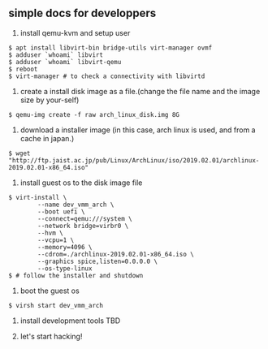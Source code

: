simple docs for developpers
---

1. install qemu-kvm and setup user
```
$ apt install libvirt-bin bridge-utils virt-manager ovmf
$ adduser `whoami` libvirt
$ adduser `whoami` libvirt-qemu
$ reboot
$ virt-manager # to check a connectivity with libvirtd
```

1. create a install disk image as a file.(change the file name and the image size by your-self)
```
$ qemu-img create -f raw arch_linux_disk.img 8G
```

1. download a installer image (in this case, arch linux is used, and from a cache in japan.)
```
$ wget "http://ftp.jaist.ac.jp/pub/Linux/ArchLinux/iso/2019.02.01/archlinux-2019.02.01-x86_64.iso"
```

1. install guest os to the disk image file
```
$ virt-install \
        --name dev_vmm_arch \
        --boot uefi \
        --connect=qemu:///system \
        --network bridge=virbr0 \
        --hvm \
        --vcpu=1 \
        --memory=4096 \
        --cdrom=./archlinux-2019.02.01-x86_64.iso \
        --graphics spice,listen=0.0.0.0 \
        --os-type-linux
$ # follow the installer and shutdown
```

1. boot the guest os

```
$ virsh start dev_vmm_arch
```

1. install development tools
TBD

1. let's start hacking!
